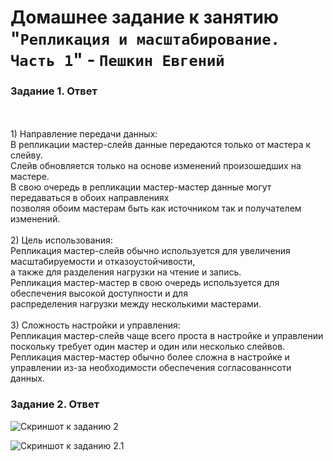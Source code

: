 # Домашнее задание к занятию "`Репликация и масштабирование. Часть 1`" - `Пешкин Евгений`

### Задание 1. Ответ
<br/>
<br/>
1) Направление передачи данных:
<br/>
В репликации мастер-слейв данные передаются только от мастера к слейву.
<br/>
Слейв обновляется только на основе изменений произошедших на мастере.
<br/>
В свою очередь в репликации мастер-мастер данные могут передаваться в обоих направлениях
<br/>
позволяя обоим мастерам быть как источником так и получателем изменений.
<br/>
<br/>
2) Цель использования:
<br/>
Репликация мастер-слейв обычно используется для увеличения масштабируемости и отказоустойчивости,
<br/>
а также для разделения нагрузки на чтение и запись.
<br/>
Репликация мастер-мастер в свою очередь используется для обеспечения высокой доступности и для
<br/>
распределения нагрузки между несколькими мастерами.
<br/>
<br/>
3) Сложность настройки и управления:
<br/>
Репликация мастер-слейв чаще всего проста в настройке и управлении поскольку требует один мастер и один или несколько слейвов.
<br/>
Репликация мастер-мастер  обычно более сложна в настройке и управлении из-за необходимости обеспечения согласованнсоти данных.
<br/>

### Задание 2. Ответ
![Скриншот к заданию 2](https://github.com/SoReX48/12-06.md/blob/main/Репликация_и_масштабирование_часть_1/Master.png)

![Скриншот к заданию 2.1](https://github.com/SoReX48/12-06.md/blob/main/Репликация_и_масштабирование_часть_1/Slave.png)


